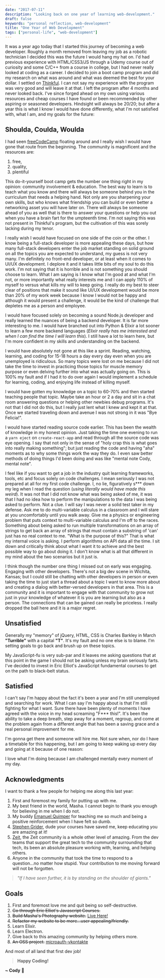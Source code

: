 ```yaml
---
date: "2017-07-11"
description: "Looking back on one year of learning web-development."
draft: false
keywords: "personal reflection, web-development"
title: "One Year of Web Development"
tags: ["personal-life", "web-development"]
---
```


It was a year ago today that I started this journey of becoming a web developer. Roughly a month removed from leaving my job as a robotic technician I decided this was the future I would hang my hat on. I'd had previous experience with HTML/CSS3/JS through a Udemy course out of curiosity and some C/C++ from a course in college, but I had never really looked at coding as a career. I decided to join a boot camp program and did my research on what was around and what was deemed the best for your dollar. I settled on [Thinkful](https://www.thinkful.com/). I can not say my experience with the program was very good and will leave it at that. I left the program after 4 months and never looked back. I've since forged ahead on my own using various resources and cheap courses I have found or been recommended by other aspiring or seasoned developers. Hindsight will always be 20/20; but after a year this is what I know I would have done differently, what I'm not satisfied with, what I am, and my goals for the future:

## Shoulda, Coulda, Woulda

I had seen [freeCodeCamp](https://www.freecodecamp.org/) floating around and I really wish I would have gone that route from the beginning. The community is magnificent and the resources are:

1.  free,
1.  quality,
1.  plentiful

This do-it-yourself boot camp gets the number one thing right in my opinion: community involvement & education. The best way to learn is to teach what you know and there will always be someone behind you in the curriculum that needs a helping hand. Not only are you sharpening your own skills, but who knows what friendship you can build or even better a networking asset you will have later on. There will always be someone ahead of you as well that is there to answer your questions or help you out when you have a brain fart for the umpteenth time. I'm not saying this was not present in Thinkful's program, but the cultivation of this was sorely lacking during my tenor.

I really wish I would have focused on one side of the coin or the other. I know being a full-stack developer is more appealing these days, but how many full-stack developers enter the job market standing on solid ground on all the topics you are expected to understand, my guess is not very many. I'm definitely no front-end developer, or at least when it comes to UI/UX development. I deplore it and it takes little bits of my soul to do this work. I'm not saying that it is horrible and is not something you should choose to learn. What I am saying is I know what I'm good at and what I'm not, or more importantly what really interests me and I can apply 110% of myself to versus what kills my will to keep going. I really do my best to steer clear of positions that make it sound like UI/UX development would be more than 20% of my work week because I know I would not be happy and although it would present a challenge, it would be the kind of challenge that depletes me as a person and employee.

I would have focused solely on becoming a sound Node.js developer and really learned the nuances of being a backend developer. It is far more interesting to me. I would have branched out into Python & Elixir a lot sooner to learn a few more backend languages (_Elixir really has me interested and when I can find the time I will learn this_). I still have a lot to learn here, but I'm more confident in my skills and understanding on the backend.

I would have absolutely not gone at this like a sprint. Reading, watching, learning, and coding for 15-18 hours a day every day even when you are unemployed is ridiculous. So many topics were lost on me because I did not take the time to invest in practicing those topics for muscle memory purpose or even delving further into what was actually going on. This is 100% my fault and if I had it to do over again I would implement a schedule for learning, coding, and enjoying life instead of killing myself.

I would have gotten my knowledge on a topic to 60-70% and then started teaching people that topic. Maybe take an hour or 2 a day and sit in a chat room answering questions or helping other newbies debug programs. It's not that I did not do this, but I really just lent what I knew and kept it at that. Once we started traveling down and avenue I was not strong in it was "Bye Felicia!".

I would have started reading source code earlier. This has been the wealth of knowledge in my honest opinion. Just taking the time one evening to run a `yarn eject` on `create-react-app` and read through all the source code was eye opening. I say that not only in the sense of "holy crap this is what goes into really making something"; but just reading the code and having "aha" moments as to why some things work the way they do. I even saw better methods of doing things I'd been doing and was like "mental note Cody, mental note".

I feel like if you want to get a job in the industry quit learning frameworks, tools, etc and focus solely on code challenges. I mean seriously I was not prepared at all for my first code challenge. I, no lie, figuratively s\*\*\* down my leg when I read the question (_using literally would have made this weird_). It was not that I did not know what was being asked of me, it was that I had no idea how to perform the manipulations to the data I was being asked to perform. Not a clue. I will say I was never a solid test taker in my defense. Ask me to do multi-variable calculus in a classroom and I will stare at you uncomfortably until you walk away. Give me a physics or engineering problem that puts context to multi-variable calculus and I'm off to the races. Something about being asked to run multiple transformations on an array of strings to get back an array of strings that must contain a substring of 'can' just has no real context to me. "What is the purpose of this?" That is what my internal voice is asking. I perform algorithms on API data all the time. I sit down and critically think about what I want it to achieve and the best possible way to go about doing it. I don't know what is all that different in my mind about the two scenarios but it just is.

I think though the number one thing I missed out on early was engaging. Engaging with other developers. There's not a big dev scene in Wichita, Kansas; but I could still be chatting with other developers in person or even taking the time to just start a thread about a topic I want to know more about and creating a dialog with better-versed developers in that area. This is a community and it is important to engage with that community to grow not just in your knowledge of whatever it is you are learning but also as a person. The connections that can be gained can really be priceless. I really dropped the ball here and it is a major regret.

## Unsatisfied

Generally my "memory" of jQuery, HTML, CSS is Charles Barkley in March **"Turrible"** with a capital **"T"**. It's my fault and no one else is to blame. I'm setting goals to go back and brush up on these topics.

My JavaScript-fu is very sub-par and it leaves me asking questions that at this point in the game I should not be asking unless my brain seriously farts. I've decided to invest in Eric Elliot's JavaScript fundamental courses to get on the path to black-belt status.

## Satisfied

I can't say I'm happy about the fact it's been a year and I'm still unemployed and searching for work. What I can say I'm happy about is that I'm still fighting for what I want. Sure there have been plenty of moments I have agreed with the voice in my head screaming "F\*\*\* this!". It's been the ability to take a deep breath, step away for a moment, regroup, and come at the problem again from a different angle that has been a saving grace and a real personal improvement for me.

I'm gonna get there and someone will hire me. Not sure when, nor do I have a timetable for this happening, but I am going to keep waking up every day and going at it because of one reason:

I love what I'm doing because I am challenged mentally every moment of my day.

## Acknowledgments

I want to thank a few people for helping me along this last year:

1.  First and foremost my family for putting up with me.
1.  My best friend in the world, Masha. I cannot begin to thank you enough for believing in me when I do not.
1.  My buddy [Emanuel Quimper](https://twitter.com/QuimperEmanuel) for teaching me so much and being a positive reinforcement when I have felt so dumb.
1.  [Stephen Grider](https://twitter.com/ste_grider), dude your courses have saved me, keep educating you are amazing at it!
1.  [Zeit](https://zeit.co), the Zeit community is a whole other level of amazing. From the dev teams that support the great tech to the community surrounding that tech, its been an absolute pleasure working with, learning, and helping others.
1.  Anyone in the community that took the time to respond to a question...no matter how stupid. Your contribution to me moving forward will not be forgotten.

> _"If I have seen further, it is by standing on the shoulder of giants."_

## Goals

1.  First and foremost love me and quit being so self-destructive.
1.  ~~Go through Eric Elliot's Javascript Courses.~~
1.  ~~Build Masha's Photography website.~~ [Live Here!](https://mashaeltsovaphotography.com)
1.  ~~Refactor my website to be more...user appealing/friendly.~~
1.  Learn Elixir.
1.  Learn Electron.
1.  Give back to this amazing community by helping others more.
1.  ~~An OSS project.~~ [microauth-vkontakte](https://www.npmjs.com/package/microauth-vkontakte)

And most of all land that first dev job!

<!-- End of Post -->

> **Happy Coding!**

**~ Cody** :rocket:
